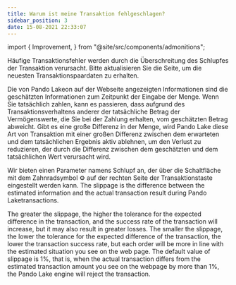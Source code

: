 ```yaml
---
title: Warum ist meine Transaktion fehlgeschlagen?
sidebar_position: 3
date: 15-08-2021 22:33:07
---
```


import { Improvement, } from "@site/src/components/admonitions";

<Improvement />


Häufige Transaktionsfehler werden durch die Überschreitung des Schlupfes der Transaktion verursacht. Bitte aktualisieren Sie die Seite, um die neuesten Transaktionspaardaten zu erhalten.

Die von Pando Lakeon auf der Webseite angezeigten Informationen sind die geschätzten Informationen zum Zeitpunkt der Eingabe der Menge. Wenn Sie tatsächlich zahlen, kann es passieren, dass aufgrund des Transaktionsverhaltens anderer der tatsächliche Betrag der Vermögenswerte, die Sie bei der Zahlung erhalten, vom geschätzten Betrag abweicht. Gibt es eine große Differenz in der Menge, wird Pando Lake diese Art von Transaktion mit einer großen Differenz zwischen dem erwarteten und dem tatsächlichen Ergebnis aktiv ablehnen, um den Verlust zu reduzieren, der durch die Differenz zwischen dem geschätzten und dem tatsächlichen Wert verursacht wird.

Wir bieten einen Parameter namens Schlupf an, der über die Schaltfläche mit dem Zahnradsymbol ⚙ auf der rechten Seite der Transaktionstaste eingestellt werden kann. The slippage is the difference between the estimated information and the actual transaction result during Pando Laketransactions.

The greater the slippage, the higher the tolerance for the expected difference in the transaction, and the success rate of the transaction will increase, but it may also result in greater losses. The smaller the slippage, the lower the tolerance for the expected difference of the transaction, the lower the transaction success rate, but each order will be more in line with the estimated situation you see on the web page. The default value of slippage is 1%, that is, when the actual transaction differs from the estimated transaction amount you see on the webpage by more than 1%, the Pando Lake engine will reject the transaction.